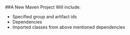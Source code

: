 ##A New Maven Project
Will include:
* Specified group and artifact ids
* Dependencies
* Imported classes from above mentioned dependencies

